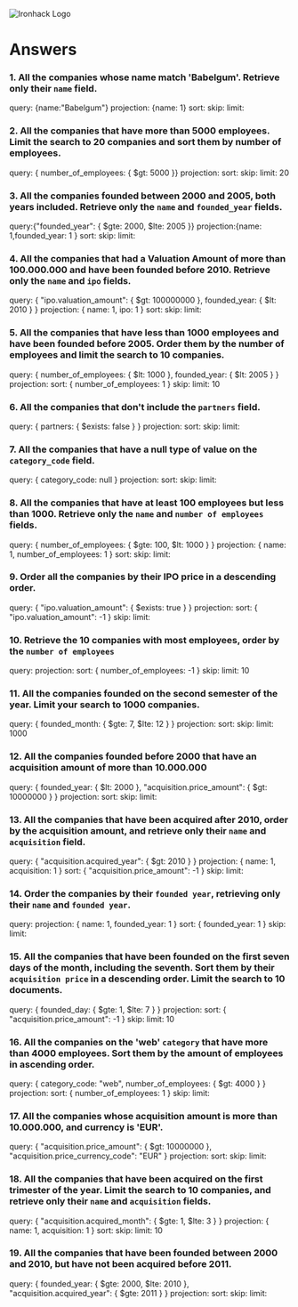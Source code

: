 ![Ironhack Logo](https://i.imgur.com/1QgrNNw.png)

# Answers

### 1. All the companies whose name match 'Babelgum'. Retrieve only their `name` field.

<!-- Your Code Goes Here -->
query: {name:"Babelgum"}
projection: {name: 1}
sort: 
skip: 
limit: 

### 2. All the companies that have more than 5000 employees. Limit the search to 20 companies and sort them by **number of employees**.

<!-- Your Code Goes Here -->
query: { number_of_employees: { $gt: 5000 }}
projection:
sort: 
skip: 
limit: 20


### 3. All the companies founded between 2000 and 2005, both years included. Retrieve only the `name` and `founded_year` fields.

query:{"founded_year": { $gte: 2000, $lte: 2005 }}
projection:{name: 1,founded_year: 1
}
sort: 
skip: 
limit: 
### 4. All the companies that had a Valuation Amount of more than 100.000.000 and have been founded before 2010. Retrieve only the `name` and `ipo` fields.

<!-- Your Code Goes Here -->
query: { "ipo.valuation_amount": { $gt: 100000000 }, founded_year: { $lt: 2010 } }
projection: { name: 1, ipo: 1 }
sort: 
skip: 
limit: 
 
### 5. All the companies that have less than 1000 employees and have been founded before 2005. Order them by the number of employees and limit the search to 10 companies.

<!-- Your Code Goes Here -->
query: { number_of_employees: { $lt: 1000 }, founded_year: { $lt: 2005 } }
projection: 
sort: { number_of_employees: 1 }
skip: 
limit: 10

### 6. All the companies that don't include the `partners` field.

<!-- Your Code Goes Here -->
query: { partners: { $exists: false } }
projection: 
sort: 
skip: 
limit: 
 
### 7. All the companies that have a null type of value on the `category_code` field.

<!-- Your Code Goes Here -->
query: { category_code: null }
projection: 
sort: 
skip: 
limit: 

### 8. All the companies that have at least 100 employees but less than 1000. Retrieve only the `name` and `number of employees` fields.

<!-- Your Code Goes Here -->
query: { number_of_employees: { $gte: 100, $lt: 1000 } }
projection: { name: 1, number_of_employees: 1 }
sort: 
skip: 
limit: 

### 9. Order all the companies by their IPO price in a descending order.

<!-- Your Code Goes Here -->
query: { "ipo.valuation_amount": { $exists: true } }
projection: 
sort: { "ipo.valuation_amount": -1 }
skip: 
limit: 
 
### 10. Retrieve the 10 companies with most employees, order by the `number of employees`

<!-- Your Code Goes Here -->
query: 
projection: 
sort: { number_of_employees: -1 }
skip: 
limit: 10

### 11. All the companies founded on the second semester of the year. Limit your search to 1000 companies.

<!-- Your Code Goes Here -->
query: { founded_month: { $gte: 7, $lte: 12 } }
projection: 
sort: 
skip: 
limit: 1000

### 12. All the companies founded before 2000 that have an acquisition amount of more than 10.000.000

<!-- Your Code Goes Here -->
query: { founded_year: { $lt: 2000 }, "acquisition.price_amount": { $gt: 10000000 } }
projection: 
sort: 
skip: 
limit: 

### 13. All the companies that have been acquired after 2010, order by the acquisition amount, and retrieve only their `name` and `acquisition` field.

<!-- Your Code Goes Here -->
query: { "acquisition.acquired_year": { $gt: 2010 } }
projection: { name: 1, acquisition: 1 }
sort: { "acquisition.price_amount": -1 }
skip: 
limit: 

### 14. Order the companies by their `founded year`, retrieving only their `name` and `founded year`.

<!-- Your Code Goes Here -->
query: 
projection: { name: 1, founded_year: 1 }
sort: { founded_year: 1 }
skip: 
limit: 

### 15. All the companies that have been founded on the first seven days of the month, including the seventh. Sort them by their `acquisition price` in a descending order. Limit the search to 10 documents.

<!-- Your Code Goes Here -->
query: { founded_day: { $gte: 1, $lte: 7 } }
projection: 
sort: { "acquisition.price_amount": -1 }
skip: 
limit: 10

### 16. All the companies on the 'web' `category` that have more than 4000 employees. Sort them by the amount of employees in ascending order.

<!-- Your Code Goes Here -->
query: { category_code: "web", number_of_employees: { $gt: 4000 } }
projection: 
sort: { number_of_employees: 1 }
skip: 
limit: 
 
### 17. All the companies whose acquisition amount is more than 10.000.000, and currency is 'EUR'.

<!-- Your Code Goes Here -->
query: { "acquisition.price_amount": { $gt: 10000000 }, "acquisition.price_currency_code": "EUR" }
projection: 
sort: 
skip: 
limit: 

### 18. All the companies that have been acquired on the first trimester of the year. Limit the search to 10 companies, and retrieve only their `name` and `acquisition` fields.

<!-- Your Code Goes Here -->
query: { "acquisition.acquired_month": { $gte: 1, $lte: 3 } }
projection: { name: 1, acquisition: 1 }
sort: 
skip: 
limit: 10
 
### 19. All the companies that have been founded between 2000 and 2010, but have not been acquired before 2011.

<!-- Your Code Goes Here -->
query: { founded_year: { $gte: 2000, $lte: 2010 }, "acquisition.acquired_year": { $gte: 2011 } }
projection: 
sort: 
skip: 
limit: 

